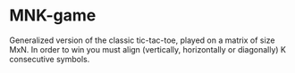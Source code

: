 # MNK-game
Generalized version of the classic tic-tac-toe, played on a matrix of size MxN. In order to win you must align (vertically, horizontally or diagonally) K consecutive symbols.
